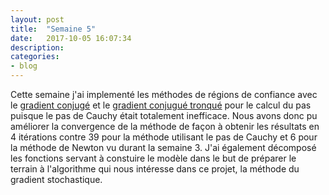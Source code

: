 ```yaml
---
layout: post
title:  "Semaine 5"
date:   2017-10-05 16:07:34
description:
categories:
- blog
---
```


Cette semaine j'ai implementé les méthodes de régions de confiance avec le [gradient conjugé](https://github.com/brilhana/ift3150/blob/master/methods/TrustRegionCG.jl) et le [gradient conjugué tronqué](https://github.com/brilhana/ift3150/blob/master/methods/TrustRegionTCG.jl) pour le calcul du pas puisque le pas de Cauchy était totalement inefficace. Nous avons donc pu améliorer la convergence de la méthode de façon à obtenir les résultats en 4 itérations contre 39 pour la méthode utilisant le pas de Cauchy et 6 pour la méthode de Newton vu durant la semaine 3. J'ai également décomposé les fonctions servant à constuire le modèle dans le but de préparer le terrain à l'algorithme qui nous intéresse dans ce projet, la méthode du gradient stochastique.
